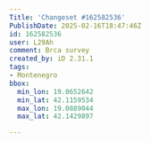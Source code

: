 ```yaml
---
Title: 'Changeset #162582536'
PublishDate: 2025-02-16T18:47:46Z
id: 162582536
user: L29Ah
comment: Brca survey
created_by: iD 2.31.1
tags:
- Montenegro
bbox:
  min_lon: 19.0652642
  min_lat: 42.1159534
  max_lon: 19.0889044
  max_lat: 42.1429897

---
```


